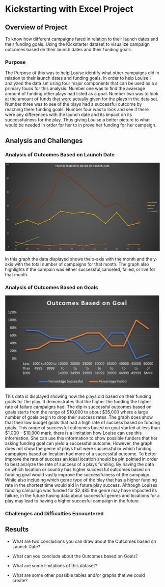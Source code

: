 # Kickstarting with Excel Project

## Overview of Project
To know how different campaigns fared in relation to their launch dates and their funding goals. Using the Kickstarter dataset to visualize campaign outcomes based on their launch dates and their funding goals. 
### Purpose
The Purpose of this was to help Louise identify what other campaigns did in relation to their launch dates and funding goals. In order to help Louise I analyzed the data set using  four major components that can be used as a a primary foucs for this analysis. Number one was to find the avaerage amount of funding other plays had listed as a goal. Number two was to look at the amount of funds that were actually given for the plays in the data set. Number three was to see of the plays had a successful outcome by reaching there funding goals. Number four was to look and see if there were any differences with the launch date and its impact on its successfulness for the play. Thus giving Louise a better picture to what would be needed in order for her to in prove her funding for her campaign.   

## Analysis and Challenges

### Analysis of Outcomes Based on Launch Date
![Theater Outcomes vs Launch](Theater_Outcomes_vs_Launch.png)

In this graph the data displayed shows the x-axis with the month and the y-axis with the total number of campaigns for that month. The graph also highlights if the campain was either successful,canceled, failed, or live for that month.  

### Analysis of Outcomes Based on Goals
![Outcomes Based on Goals](Outcomes_vs_Goals.png)

This data is displayed showing how the plays did based on their funding goals for the play. It demonstrates that the higher the funding the higher rate of failure campaigns had. The dip in successful outcomes based on goals starts from the range of $10,000 to about $35,000 where a large number of goals begin to drop their success rates. The graph does show that their low budget goals that had a high rate of success based on funding goals. This range of successful outcomes based on goal started at less than $1,000 - $10,000 mark, there is a limitation how Louise can use this information. She can use this information to show possible funders that her asking funding goal can yield a successful outcome. However, the graph does not show the genre of plays that were successful or which funding campaigns based on location had more of a successful outcome. To better improve the rate of success an ideal location should be pin pointed in order to best analyze the rate of success of a plays funding. By having the data on which location or country has higher successful outcomes based on funding goal would vastly improve the successfulness of the campaign. While also including which genre type of the play that has a higher funding rate in the shortest time would aid in future play success. Although Louises funding campaign was funded for $2,485 the genre may have impacted its failure, in the future having data about successful genres and locations for a play may lead to having a higher succesful campaign in the future. 

### Challenges and Difficulties Encountered

## Results

- What are two conclusions you can draw about the Outcomes based on Launch Date?

- What can you conclude about the Outcomes based on Goals?

- What are some limitations of this dataset?

- What are some other possible tables and/or graphs that we could create?
